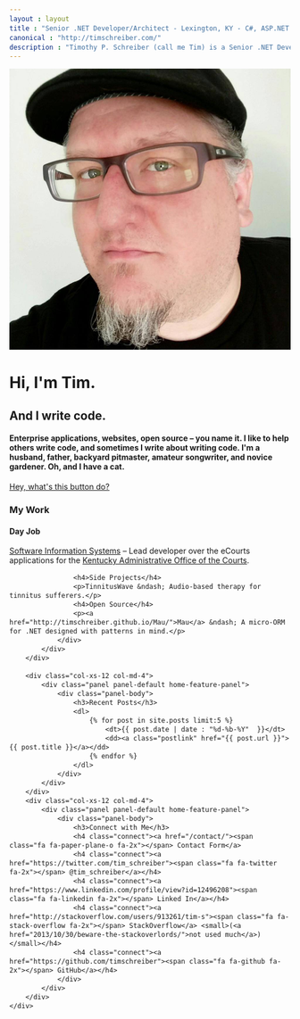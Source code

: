 ```yaml
---
layout : layout
title : "Senior .NET Developer/Architect - Lexington, KY - C#, ASP.NET MVC, WCF, Entity Framework, SQL Server, Agile, Object-Oriented Design, SOLID, Design Patterns"
canonical : "http://timschreiber.com/"
description : "Timothy P. Schreiber (call me Tim) is a Senior .NET Developer/Architect in the Lexington, KY area. Enterprise applications, websites, open source - you name it. C#, ASP.NET MVC, WCF, Entity Framework, SQL Server, Agile, Object-Oriented Design, SOLID, Design Patterns."
---
```


<div id="home-jumbotron" class="jumbotron">
	<div class="container">
		<div class="col-xs-12 col-md-6 col-md-push-6 jumbotron-column text-center">
			<img id="profile-picture" src="/img/timothy-p-schreiber-2.jpg" alt="Timothy P. Schreiber" class="img-circle"/>
		</div>
		<div class="col-xs-12 col-md-6 col-md-pull-6 jumbotron-column text-center">
			<h1>Hi, I'm Tim.</h1>
			<h2>And I write code.</h2>
			<h4>Enterprise applications, websites, open source &ndash; you name it. I like to help others write code, and sometimes I write about writing code. I'm a husband, father, backyard pitmaster, amateur songwriter, and novice gardener. Oh, and I have a cat.</h4>
			<a href="/contact/" class="btn btn-lg btn-info">Hey, what's this button do?</a>
		</div>
	</div>
</div>

<div id="home-features-wrapper">
	<div class="container">
		<div class="col-xs-12 col-md-4">
			<div class="panel panel-default home-feature-panel">
				<div class="panel-body">
					<h3>My Work</h3>
					<h4>Day Job</h4>
					<p><a href="http://www.thinksis.com">Software Information Systems</a> &ndash; Lead developer over the eCourts applications for the <a href="http://courts.ky.gov/aoc/Pages/default.aspx">Kentucky Administrative Office of the Courts</a>.</p>
					
					<h4>Side Projects</h4>
					<p>TinnitusWave &ndash; Audio-based therapy for tinnitus sufferers.</p>
					<h4>Open Source</h4>
					<p><a href="http://timschreiber.github.io/Mau/">Mau</a> &ndash; A micro-ORM for .NET designed with patterns in mind.</p>
				</div>
			</div>
		</div>
		
		<div class="col-xs-12 col-md-4">
			<div class="panel panel-default home-feature-panel">
				<div class="panel-body">
					<h3>Recent Posts</h3>
					<dl>
						{% for post in site.posts limit:5 %}
							<dt>{{ post.date | date : "%d-%b-%Y"  }}</dt>
							<dd><a class="postlink" href="{{ post.url }}">{{ post.title }}</a></dd>
						{% endfor %}
					</dl>
				</div>
			</div>
		</div>
		<div class="col-xs-12 col-md-4">
			<div class="panel panel-default home-feature-panel">
				<div class="panel-body">
					<h3>Connect with Me</h3>
					<h4 class="connect"><a href="/contact/"><span class="fa fa-paper-plane-o fa-2x"></span> Contact Form</a>
					<h4 class="connect"><a href="https://twitter.com/tim_schreiber"><span class="fa fa-twitter fa-2x"></span> @tim_schreiber</a></h4>
					<h4 class="connect"><a href="https://www.linkedin.com/profile/view?id=12496208"><span class="fa fa-linkedin fa-2x"></span> Linked In</a></h4>
					<h4 class="connect"><a href="http://stackoverflow.com/users/913261/tim-s"><span class="fa fa-stack-overflow fa-2x"></span> StackOverflow</a> <small>(<a href="2013/10/30/beware-the-stackoverlords/">not used much</a>)</small></h4>
					<h4 class="connect"><a href="https://github.com/timschreiber"><span class="fa fa-github fa-2x"></span> GitHub</a></h4>
				</div>
			</div>
		</div>
	</div>
</div>
